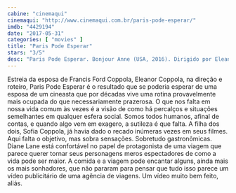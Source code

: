 ```yaml
---
cabine: "cinemaqui"
cinemaqui: "http://www.cinemaqui.com.br/paris-pode-esperar/"
imdb: "4429194"
date: "2017-05-31"
categories: [ "movies" ]
title: "Paris Pode Esperar"
stars: "3/5"
desc: "Paris Pode Esperar. Bonjour Anne (USA, 2016). Dirigido por Eleanor Coppola. Escrito por Eleanor Coppola. Com Diane Lane (Anne), Alec Baldwin (Michael), Arnaud Viard (Jacques), Linda Gegusch (Anne Marie), Élodie Navarre (Carol), Elise Tielrooy (Martine), Cédric Monnet (Gardien de musée)."
---
```

Estreia da esposa de Francis Ford Coppola, Eleanor Coppola, na direção e roteiro, Paris Pode Esperar é o resultado que se poderia esperar de uma esposa de um cineasta que por décadas vive uma rotina provavelmente mais ocupada do que necessariamente prazerosa. O que nos falta em nossa vida comum às vezes é a visão de como há percalços e situações semelhantes em qualquer esfera social. Somos todos humanos, afinal de contas, e quando algo vem em exagero, a sutileza é que falta. A filha dos dois, Sofia Coppola, já havia dado o recado inúmeras vezes em seus filmes. Aqui falta o objetivo, mas sobra sensações. Sobretudo gastronômicas. Diane Lane está confortável no papel de protagonista de uma viagem que parece querer tornar seus personagens meros espectadores de como a vida pode ser maior. A comida e a viagem pode encantar alguns, ainda mais os mais sonhadores, que não pararam para pensar que tudo isso parece um vídeo publicitário de uma agência de viagens. Um vídeo muito bem feito, aliás.
